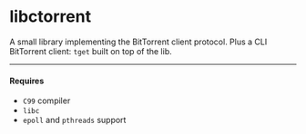 libctorrent
=======

A  small library implementing the BitTorrent client protocol. Plus a CLI BitTorrent client: `tget` built on top of the lib.

----
#### Requires
- `C99` compiler
- `libc`
- `epoll` and `pthreads` support
